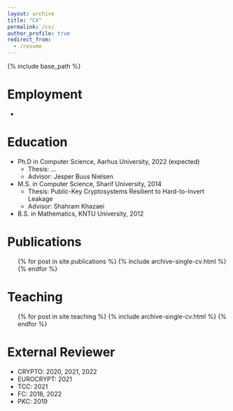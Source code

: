 ```yaml
---
layout: archive
title: "CV"
permalink: /cv/
author_profile: true
redirect_from:
  - /resume
---
```


{% include base_path %}

Employment
======
* 

Education
======
* Ph.D in Computer Science, Aarhus University, 2022 (expected)
	* Thesis: ...
	* Advisor: Jesper Buus Nielsen
* M.S. in Computer Science, Sharif University, 2014
	* Thesis: Public-Key Cryptosystems Resilient to Hard-to-Invert Leakage
	* Advisor: Shahram Khazaei
* B.S. in Mathematics, KNTU University, 2012



Publications
======
  <ul>{% for post in site.publications %}
    {% include archive-single-cv.html %}
  {% endfor %}</ul>
  
  
Teaching
======
  <ul>{% for post in site.teaching %}
    {% include archive-single-cv.html %}
  {% endfor %}</ul>
 
 
External Reviewer
======
* CRYPTO: 2020, 2021, 2022
* EUROCRYPT: 2021
* TCC: 2021
* FC: 2018, 2022
* PKC: 2019
  
